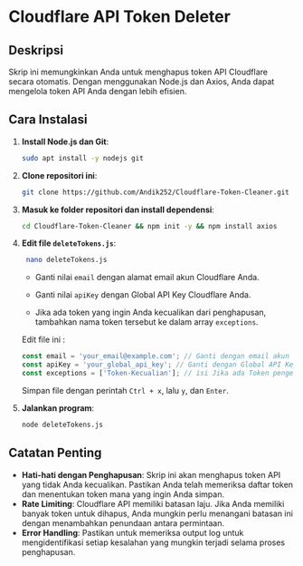 # Cloudflare API Token Deleter

## Deskripsi
Skrip ini memungkinkan Anda untuk menghapus token API Cloudflare secara otomatis. Dengan menggunakan Node.js dan Axios, Anda dapat mengelola token API Anda dengan lebih efisien.

## Cara Instalasi

1. **Install Node.js dan Git**:
   ```bash
   sudo apt install -y nodejs git
   ```
   
2. **Clone repositori ini**:
   ```bash
   git clone https://github.com/Andik252/Cloudflare-Token-Cleaner.git

3. **Masuk ke folder repositori dan install dependensi**:
   ```bash
   cd Cloudflare-Token-Cleaner && npm init -y && npm install axios
   ```

4. **Edit file `deleteTokens.js`**:
   
   ```bash
    nano deleteTokens.js
   ```
   
   - Ganti nilai `email` dengan alamat email akun Cloudflare Anda.
     
   - Ganti nilai `apiKey` dengan Global API Key Cloudflare Anda.
     
   - Jika ada token yang ingin Anda kecualikan dari penghapusan, tambahkan nama token tersebut ke dalam array `exceptions`.

   Edit file ini :
   ```javascript
   const email = 'your_email@example.com'; // Ganti dengan email akun Cloudflare kamu
   const apiKey = 'your_global_api_key'; // Ganti dengan Global API Key Cloudflare kamu
   const exceptions = ['Token-Kecualian']; // isi Jika ada Token pengecualian yang tidak ingin dihapus
   ```
   Simpan file dengan perintah `Ctrl + x`, lalu `y`, dan `Enter`.

6. **Jalankan program**:
   ```bash
   node deleteTokens.js
   ```
## Catatan Penting
- **Hati-hati dengan Penghapusan**: Skrip ini akan menghapus token API yang tidak Anda kecualikan. Pastikan Anda telah memeriksa daftar token dan menentukan token mana yang ingin Anda simpan.
- **Rate Limiting**: Cloudflare API memiliki batasan laju. Jika Anda memiliki banyak token untuk dihapus, Anda mungkin perlu menangani batasan ini dengan menambahkan penundaan antara permintaan.
- **Error Handling**: Pastikan untuk memeriksa output log untuk mengidentifikasi setiap kesalahan yang mungkin terjadi selama proses penghapusan.
